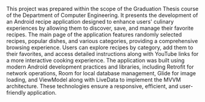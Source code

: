 This project was prepared within the scope of the Graduation Thesis course of the
Department of Computer Engineering. It presents the development of an Android recipe
application designed to enhance users' culinary experiences by allowing them to discover,
save, and manage their favorite recipes. The main page of the application features randomly
selected recipes, popular dishes, and various categories, providing a comprehensive
browsing experience. Users can explore recipes by category, add them to their favorites,
and access detailed instructions along with YouTube links for a more interactive cooking
experience.
The application was built using modern Android development practices and libraries,
including Retrofit for network operations, Room for local database management, Glide for
image loading, and ViewModel along with LiveData to implement the MVVM architecture.
These technologies ensure a responsive, efficient, and user-friendly application.
